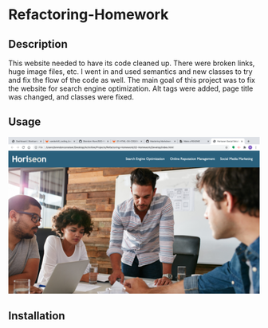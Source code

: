 # Refactoring-Homework

## Description

   This website needed to have its code cleaned up. There were broken links, huge image files, etc. I
went in and used semantics and new classes to try and fix the flow of the code as well. The main goal
of this project was to fix the website for search engine optimization. Alt tags were added, page title
was changed, and classes were fixed.

## Usage

![image](Horiseon.png)

## Installation


